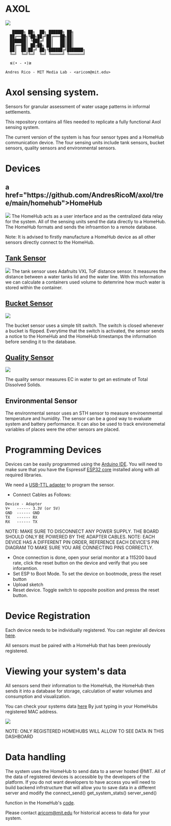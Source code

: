 # AXOL

<img src="images/axol_system.jpeg">

```
   █████╗ ██╗  ██╗ ██████╗ ██╗     
  ██╔══██╗╚██╗██╔╝██╔═══██╗██║     
  ███████║ ╚███╔╝ ██║   ██║██║     
  ██╔══██║ ██╔██╗ ██║   ██║██║     
  ██║  ██║██╔╝ ██╗╚██████╔╝███████╗
  ╚═╝  ╚═╝╚═╝  ╚═╝ ╚═════╝ ╚══════╝

  ᓬ(• - •)ᕒ

Andres Rico - MIT Media Lab - <aricom@mit.edu>

```

<h1>Axol sensing system. </h1>

Sensors for granular assessment of water usage patterns in informal settlements.

This repository contains all files needed to replicate a fully functional Axol sensing system.

The current version of the system is has four sensor types and a HomeHub communication device. The four sensing units include tank sensors, bucket sensors, quality sensors and environmental sensors.

<h1>Devices</h1>


<h2>a href="https://github.com/AndresRicoM/axol/tree/main/homehub">HomeHub</a></h2>
<img src="images/homehub.jpeg">
The HomeHub acts as a user interface and as the centralized data relay for the system. All of the sensing units send the data directly to a HomeHub. The HomeHub formats and sends the infroamtion to a remote database. 

Note: It is advised to firstly manufacture a HomeHub device as all other sensors directly connect to the HomeHub. 

<h2><a href="https://github.com/AndresRicoM/axol/tree/main/sensors/tank_sensor">Tank Sensor</a></h2>
<img src="images/tank_sensor.jpeg">
The tank sensor uses Adafruits VXL ToF distance sensor. It measures the distance between a water tanks lid and the water line. With this information we can calculate a containers used volume to detemrine how much water is stored within the container. 

<h2><a href="https://github.com/AndresRicoM/axol/tree/main/sensors/bucket_sensor">Bucket Sensor</a></h2>
<img src="images/bucket_sensor.jpeg">

The bucket sensor uses a simple tilt switch. The switch is closed whenever a bucket is flipped. Everytime that the switch is activated, the sensor sends a notice to the HomeHub and the HomeHub timestamps the information before sending it to the database. 

<h2><a href="https://github.com/AndresRicoM/axol/tree/main/sensors/water_quality_sensor">Quality Sensor</a></h2>
<img src="images/quality_sensor.jpeg">

The quality sensor measures EC in water to get an estimate of Total Dissolved Solids. 


<h2>Environmental Sensor</h2>
The environmental sensor uses an STH sensor to measure enviroenmental temperature and humidity. The sensor can be a good way to evaluate system and battery performance. It can also be used to track environemetal variables of places were the other sensors are placed. 

<h1>Programming Devices</h1>

Devices can be easily programmed using the [Arduino IDE](https://www.arduino.cc/en/software). You will need to make sure that you have the Espressif [ESP32 core](https://github.com/espressif/arduino-esp32) installed along with all required libraries. 

We need a [USB-TTL adapter](https://duckduckgo.com/?q=USB-TTL+adapter&atb=v313-1&iax=images&ia=images) to program the sensor. 

- Connect Cables as Follows:

```
Device - Adapter
V+   ------ 3.3V (or 5V)
GND  ------ GND
TX   ------ RX
RX   ------ TX
```

NOTE: MAKE SURE TO DISCONNECT ANY POWER SUPPLY. THE BOARD SHOULD ONLY BE POWERED BY THE ADAPTER CABLES. 
NOTE: EACH DEVICE HAS A DIFFERENT PIN ORDER, REFERENCE EACH DEVICE'S PIN DIAGRAM TO MAKE SURE YOU ARE CONNECTING PINS CORRECTLY. 

- Once connection is done, open your serial monitor at a 115200 baud rate, click the reset button on the device and verify that you see inforamtion. 
- Set ESP to Boot Mode. To set the device on bootmode, press the reset button
- Upload sketch 
- Reset device. Toggle switch to opposite position and presss the reset button. 

<h1>Device Registration</h1>

Each device needs to be individually registered. You can register all devices [here](http://blindspot.media.mit.edu/homehubweb/registration.html). 

All sensors must be paired with a HomeHub that has been previously registered. 

<h1>Viewing your system's data </h1>

All sensors send their information to the HomeHub, the HomeHub then sends it into a database for storage, calculation of water volumes and consumption and visualization. 

You can check your systems data [here](http://blindspot.media.mit.edu/homehubweb/status_check.html)
By just typing in your HomeHubs registered MAC address. 

<img src="images/dashupdate.gif">

NOTE: ONLY REGISTERED HOMEHUBS WILL ALLOW TO SEE DATA IN THIS DASHBOARD


<h1>Data handling</h1>

The system uses the HomeHub to send data to a server hosted @MIT. All of the data of registered devices is accessible by the developers of the platform. If you do not want developers to have access you will need to build backend infrstructure that will allow you to save data in a different server and modify the 
   connect_send() 
   get_system_stats()
   server_send() 
   
function in the HomeHub's <a href="https://github.com/AndresRicoM/axol/blob/main/homehub/code/cs_homehub.ino">code</a>. 

Please contact <aricom@mit.edu> for historical access to data for your system. 